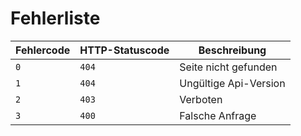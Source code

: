 # Fehlerliste

| Fehlercode | HTTP-Statuscode | Beschreibung          |
| ---------- | --------------- | --------------------- |
| `0`        | `404`           | Seite nicht gefunden  |
| `1`        | `404`           | Ungültige Api-Version |
| `2`        | `403`           | Verboten              |
| `3`        | `400`           | Falsche Anfrage       |
